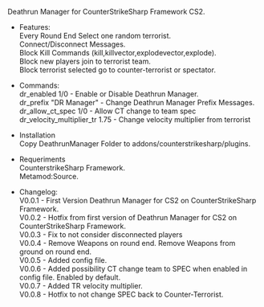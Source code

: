 Deathrun Manager for CounterStrikeSharp Framework CS2.

* Features:
  <br>Every Round End Select one random terrorist.
  <br>Connect/Disconnect Messages.
  <br>Block Kill Commands (kill,killvector,explodevector,explode).
  <br>Block new players join to terrorist team.
  <br>Block terrorist selected go to counter-terrorist or spectator.


* Commands:
  <br>dr_enabled 1/0 - Enable or Disable Deathrun Manager.
  <br>dr_prefix "DR Manager" - Change Deathrun Manager Prefix Messages.
  <br>dr_allow_ct_spec 1/0 - Allow CT change to team spec
  <br>dr_velocity_multiplier_tr 1.75 - Change velocity multiplier from terrorist

* Installation
  <br>Copy DeathrunManager Folder to addons/counterstrikesharp/plugins.

* Requeriments
  <br>CounterstrikeSharp Framework.
  <br>Metamod:Source.

* Changelog:<br>
    V0.0.1 - First Version Deathrun Manager for CS2 on CounterStrikeSharp Framework.<br>
    V0.0.2 - Hotfix from first version of Deathrun Manager for CS2 on CounterStrikeSharp Framework.<br>
    V0.0.3 - Fix to not consider disconnected players<br>
    V0.0.4 - Remove Weapons on round end. Remove Weapons from ground on round end.<br>
    V0.0.5 - Added config file.<br>
    V0.0.6 - Added possibility CT change team to SPEC when enabled in config file. Enabled by default.<br>
    V0.0.7 - Added TR velocity multiplier.<br>
    V0.0.8 - Hotfix to not change SPEC back to Counter-Terrorist.<br>
